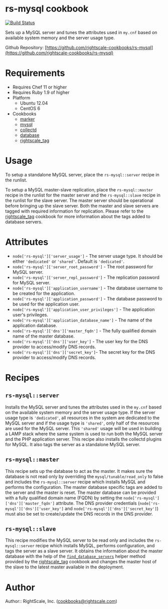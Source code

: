 # rs-mysql cookbook

[![Build Status](https://travis-ci.org/rightscale-cookbooks/rs-mysql.png?branch=master)](https://travis-ci.org/rightscale-cookbooks/rs-mysql)

Sets up a MySQL server and tunes the attributes used in `my.cnf` based on available system memory and the server
usage type.

Github Repository: [https://github.com/rightscale-cookbooks/rs-mysql](https://github.com/rightscale-cookbooks/rs-mysql)

# Requirements

* Requires Chef 11 or higher
* Requires Ruby 1.9 of higher
* Platform
  * Ubuntu 12.04
  * CentOS 6
* Cookbooks
  * [marker](http://community.opscode.com/cookbooks/marker)
  * [mysql](http://community.opscode.com/cookbooks/mysql)
  * [collectd](http://community.opscode.com/cookbooks/collectd)
  * [database](http://community.opscode.com/cookbooks/database)
  * [rightscale_tag](http://community.opscode.com/cookbooks/rightscale_tag)

# Usage

To setup a standalone MySQL server, place the `rs-mysql::server` recipe in the runlist.

To setup a MySQL master-slave replication, place the `rs-mysql::master` recipe in the runlist for the master
server and the `rs-mysql::slave` recipe in the runlist for the slave server. The master server should be
operational before bringing up the slave server. Both the master and slave servers are tagged with required
information for replication. Please refer to the [rightscale_tag] cookbook for more information about the tags
added to database servers.

# Attributes

* `node['rs-mysql']['server_usage']` - The server usage type. It should be either `'dedicated'` or `'shared'`.
  Default is `'dedicated'`.
* `node['rs-mysql']['server_root_password']` - The root password for MySQL server.
* `node['rs-mysql']['server_repl_password']` - The replication password for MySQL server.
* `node['rs-mysql']['application_username']` - The database username to be created for the application.
* `node['rs-mysql']['application_password']` - The database password to be used for the application user.
* `node['rs-mysql']['application_user_privileges']` - The application user's privileges.
* `node['rs-mysql']['application_database_name']` - The name of the application database.
* `node['rs-mysql']['dns']['master_fqdn']` - The fully qualified domain name of the master database.
* `node['rs-mysql']['dns']['user_key']` - The user key for the DNS provider to access/modify DNS
records.
* `node['rs-mysql']['dns']['secret_key']`- The secret key for the DNS provider to access/modify DNS
records.

# Recipes

## `rs-mysql::server`

Installs the MySQL server and tunes the attributes used in the `my.cnf` based on the available system memory
and the server usage type. If the server usage type is `'dedicated'`, all resources in the system are dedicated
to the MySQL server and if the usage type is `'shared'`, only half of the resources are used for the MySQL server.
This `'shared'` usage will be used in building a LAMP stack where the same system is used to run both the MySQL
server and the PHP application server. This recipe also installs the collectd plugins for MySQL. It also tags
the server as a standalone MySQL server.

## `rs-mysql::master`

This recipe sets up the database to act as the master. It makes sure the database is not read only by overriding
the `mysql/tunable/read_only` to false and includes the `rs-mysql::server` recipe which installs MySQL and
performs the configuration. The master database specific tags are added to the server and the master is reset.
The master database can be provided with a fully qualified domain name (FQDN) by setting the
`node['rs-mysql']['dns']['master_fqdn']` attribute. The DNS provider credentials
(`node['rs-mysql']['dns']['user_key']` and `node['rs-mysql']['dns']['secret_key']`) must also be set
to create/update the DNS records in the DNS provider.

## `rs-mysql::slave`

This recipe modifies the MySQL server to be read only and includes the `rs-mysql::server` recipe which installs
MySQL, performs configuration, and tags the server as a slave server. It obtains the information about the master
database with the help of the [`find_database_servers`] helper method provided by
the [rightscale_tag] cookbook and changes the master host of the slave to the latest master
available in the deployment.

[rightscale_tag]: https://github.com/rightscale-cookbooks/rightscale_tag/blob/master/README.md
[`find_database_servers`]: https://github.com/rightscale-cookbooks/rightscale_tag#find_database_servers

# Author

Author:: RightScale, Inc. (<cookbooks@rightscale.com>)

